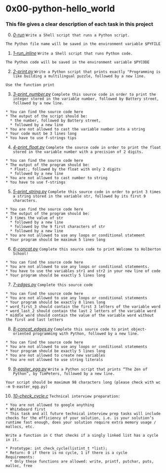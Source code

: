# **0x00-python-hello_world**

### **This file gives a clear description of each task in this project**

0. *[0-run](0-run)*
`Write a Shell script that runs a Python script.`
~~~~
The Python file name will be saved in the environment variable $PYFILE
~~~~

1. *[1-run_inline](1-run_inline)*
`Write a Shell script that runs Python code.`
~~~~
The Python code will be saved in the environment variable $PYCODE
~~~~

2. *[2-print.py](2-print.py)*
`Write a Python script that prints exactly "Programming is like building a multilingual puzzle, followed by a new line.`
~~~~
Use the function print
~~~~

3. *[3-print_number.py](3-print_number.py)*
`Complete this source code in order to print the integer stored in the variable number, followed by Battery street, followed by a new line.`
~~~~
* You can find the source code here
* The output of the script should be:
  * the number, followed by Battery street,
  * followed by a new line
* You are not allowed to cast the variable number into a string
* Your code must be 3 lines long
* You have to use f-strings tips
~~~~

4. *[4-print_float.py](4-print_float.py)*
`Complete the source code in order to print the float stored in the variable number with a precision of 2 digits.`
~~~~
* You can find the source code here
* The output of the program should be:
  * Float:, followed by the float with only 2 digits
  * followed by a new line
* You are not allowed to cast number to string
* You have to use f-strings
~~~~

5. *[5-print_string.py](5-print_string.py)*
`Complete this source code in order to print 3 times a string stored in the variable str, followed by its first 9 characters.`
~~~~
* You can find the source code here
* The output of the program should be:
* 3 times the value of str
  * followed by a new line
  * followed by the 9 first characters of str
  * followed by a new line
* You are not allowed to use any loops or conditional statement
* Your program should be maximum 5 lines long
~~~~

6. *[6-concat.py](6-concat.py)*
`Complete this source code to print Welcome to Holberton School!`
~~~~
* You can find the source code here
* You are not allowed to use any loops or conditional statements.
* You have to use the variables str1 and str2 in your new line of code
* Your program should be exactly 5 lines long
~~~~

7. *[7-edges.py](7-edges.py)*
`Complete this source code`
~~~~
* You can find the source code here
* You are not allowed to use any loops or conditional statements
* Your program should be exactly 8 lines long
* word_first_3 should contain the first 3 letters of the variable word
* word_last_2 should contain the last 2 letters of the variable word
* middle_word should contain the value of the variable word without the first and last letters
~~~~

8. *[8-concat_edges.py](8-concat_edges.py)*
`Complete this source code to print object-oriented programming with Python, followed by a new line.`
~~~~
* You can find the source code here
* You are not allowed to use any loops or conditional statements
* Your program should be exactly 5 lines long
* You are not allowed to create new variables
* You are not allowed to use string literals
~~~~

9. *[9-easter_egg.py](9-easter_egg.py)*
`Write a Python script that prints “The Zen of Python”, by TimPeters, followed by a new line.`
~~~~
Your script should be maximum 98 characters long (please check with wc -m 9-easter_egg.py)
~~~~

10. *[10-check_cycle.c](10-check_cycle.c)*
`Technical interview preparation:`
~~~~
* You are not allowed to google anything
* Whiteboard first
* This task and all future technical interview prep tasks will include checks for the efficiency of your solution, i.e. is your solution’s runtime fast enough, does your solution require extra memory usage / mallocs, etc.
~~~~

`Write a function in C that checks if a singly linked list has a cycle in it.`
~~~~
* Prototype: int check_cycle(listint_t *list);
* Return: 0 if there is no cycle, 1 if there is a cycle
Requirements:
  * Only these functions are allowed: write, printf, putchar, puts, malloc, free
~~~~

